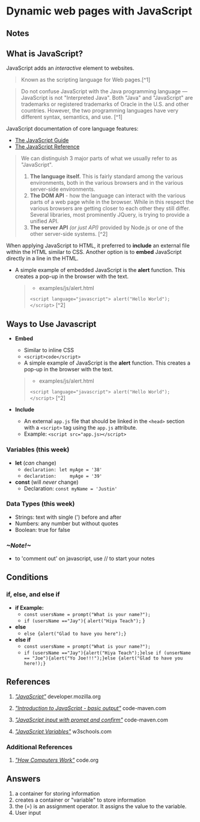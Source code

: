 # Dynamic web pages with JavaScript

## Notes

## What is JavaScript?

JavaScript adds an *interactive* element to websites. 

> Known as the scripting language for Web pages.[^1]

>Do not confuse JavaScript with the Java programming language — JavaScript is not "Interpreted Java". Both "Java" and "JavaScript" are trademarks or registered trademarks of Oracle in the U.S. and other countries. However, the two programming languages have very different syntax, semantics, and use. [^1]

JavaScript documentation of core language features:

- [The JavaScript Guide](https://developer.mozilla.org/en-US/docs/Web/JavaScript/Guide)
- [The JavaScript Reference](https://developer.mozilla.org/en-US/docs/Web/JavaScript/Reference)

>We can distinguish 3 major parts of what we usually refer to as "JavaScript".
>
>1. **The language itself.** This is fairly standard among the various environments, both in the various browsers and in the various server-side environments.
>2. **The DOM API** - how the language can interact with the various parts of a web page while in the browser. While in this respect the various browsers are getting closer to each other they still differ. Several libraries, most prominently JQuery, is trying to provide a unified API.
>3. **The server API** *(or just API)* provided by Node.js or one of the other server-side systems. [^2]

When applying JavaScript to HTML, it preferred to **include** an external file within the HTML similar to CSS. Another option is to **embed** JavaScript directly in a line in the HTML.

 - A simple example of embedded JavaScript is the **alert** function. This creates a pop-up in the browser with the text.

    > -  examples/js/alert.html
    >
    >`<script language="javascript">
    >alert("Hello World");
    ></script>` [^2]

## Ways to Use Javascript

- **Embed**
    - Similar to inline CSS
    - `<script>code</script>`
    - A simple example of JavaScript is the **alert** function. This creates a pop-up in the browser with the text.

    > -  examples/js/alert.html
    >
    >`<script language="javascript">
    >alert("Hello World");
    ></script>` [^2]

- **Include**
    - An external `app.js` file that should be linked in the `<head>` section with a `<script>` tag using the `app.js` attribute.
    - Example: `<script src="app.js></script>`

### **Variables (this week)**
- **let** (*can* change)
    - `declaration: let myAge = '38'`
    - `declaration:     myAge = '39'`
- **const** (will *never* change)
    - Declaration: `const myName = 'Justin'`



### **Data Types (this week)**
- Strings: text with single (') before and after
- Numbers: any number but without quotes
- Boolean: true for false

### ***~Note!~***
- to 'comment out' on javascript, use // to start your notes

## Conditions

### **if, else, and else if**

- **if Example:** 
    - `const usersName = prompt("What is your name?");`
    - `if (usersName =="Jay"){`
    `alert("Hiya Teach");`
}
- **else**
    - `else {alert("Glad to have you here");}`
- **else if**
    - `const usersName = prompt("What is your name?");`
    - `if (usersName =="Jay"){alert("Hiya Teach");}else if (unserName == "Joe"){alert("Yo Joe!!!");}else {alert("Glad to have you here!);}`

## References

1. [*"JavaScript"*](https://developer.mozilla.org/en-US/docs/Web/JavaScript) developer.mozilla.org

2. [*"Introduction to JavaScript - basic output"*](https://code-maven.com/introduction-to-javascript) code-maven.com

3. [*"JavaScript input with prompt and confirm"*](https://code-maven.com/javascript-input-with-prompt-and-confirm) code-maven.com

4. [*"JavaScript Variables"*](https://www.w3schools.com/js/js_variables.asp) w3schools.com

### Additional References

1. [*"How Computers Work"*](https://youtube.com/playlist?list=PLzdnOPI1iJNcsRwJhvksEo1tJqjIqWbN-&si=1xUR4IBN3ISb5MJX) code.org

## Answers

1. a container for storing information
2. creates a container or "variable" to store information
3. the (=) is an assignment operator. It assigns the value to the variable.
4. User input